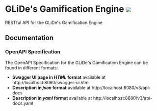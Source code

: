 # GLiDe's Gamification Engine ![](https://img.shields.io/badge/License-Apache2.0-blue.svg)
RESTful API for the GLiDe's Gamification Engine

## Documentation

### OpenAPI Specification
The OpenAPI Specification for the GLiDe's Gamification Engine can be found in different formats:
* __Swagger UI page in *HTML* format__ available at http://localhost:8080/swagger-ui.html
* __Description in *json* format__ available at http://localhost:8080/v3/api-docs
* __Description in *yaml* format__ available at http://localhost:8080/v3/api-docs.yaml
